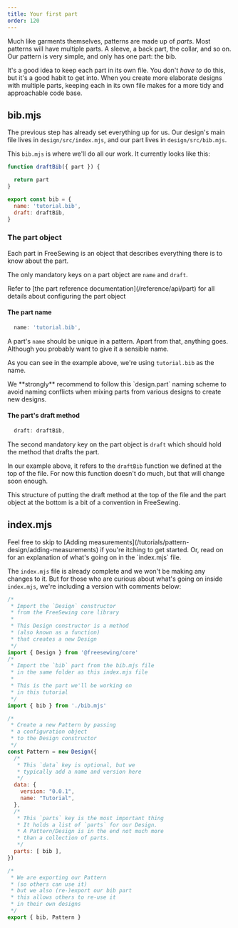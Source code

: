 ```yaml
---
title: Your first part
order: 120
---
```


Much like garments themselves, patterns are made up of _parts_.
Most patterns will have multiple parts. A sleeve, a back part, the collar, and
so on. Our pattern is very simple, and only has one part: the bib.

It's a good idea to keep each part in its own file. You don't *have to* do
this, but it's a good habit to get into. When you create more elaborate designs
with multiple parts, keeping each in its own file makes for a more tidy
and approachable code base.  

## bib.mjs

The previous step has already set everything up for us. Our design's main file
lives in `design/src/index.mjs`, and our part lives in `design/src/bib.mjs`.

This `bib.mjs` is where we'll do all our work. It currently looks like this:

```design/src/bib.mjs
function draftBib({ part }) {

  return part
}

export const bib = {
  name: 'tutorial.bib',
  draft: draftBib,
}
```

### The part object

Each part in FreeSewing is an object that describes everything there is to know about the part.

The only mandatory keys on a part object are `name` and `draft`.

<Related>
Refer to [the part reference documentation](/reference/api/part) for 
all details about configuring the part object 
</Related>

#### The part name

```design/src/bib.mjs
  name: 'tutorial.bib',
```

A part's `name` should be unique in a pattern. Apart from that, anything goes.
Although you probably want to give it a sensible name.

As you can see in the example above, we're using `tutorial.bib` as the name.

<Tip>
We **strongly** recommend to follow this `design.part` naming scheme to avoid
naming conflicts when mixing parts from various designs to create new designs.
</Tip>

#### The part's draft method

```design/src/bib.mjs
  draft: draftBib,
```

The second mandatory key on the part object is `draft` which should hold the method that drafts the part.

In our example above, it refers to the `draftBib` function we defined at the top of the file.
For now this function doesn't do much, but that will change soon enough.

<Note> 
This structure of putting the draft method at the top of the file and
the part object at the bottom is a bit of a convention in FreeSewing. 
</Note>

## index.mjs

<Tip>
Feel free to skip to [Adding
measurements](/tutorials/pattern-design/adding-measurements) if you're itching
to get started.  Or, read on for an explanation of what's going on in the
`index.mjs` file.
</Tip>

The `index.mjs` file is already complete and we won't be making any changes to
it.  But for those who are curious about what's going on inside `index.mjs`,
we're including a version with comments below:

```design/src/index.mjs
/*
 * Import the `Design` constructor 
 * from the FreeSewing core library
 *
 * This Design constructor is a method 
 * (also known as a function) 
 * that creates a new Design
 */
import { Design } from '@freesewing/core'
/*
 * Import the `bib` part from the bib.mjs file
 * in the same folder as this index.mjs file
 *
 * This is the part we'll be working on 
 * in this tutorial
 */
import { bib } from './bib.mjs'

/*
 * Create a new Pattern by passing 
 * a configuration object
 * to the Design constructor
 */
const Pattern = new Design({
  /*
   * This `data` key is optional, but we 
   * typically add a name and version here
   */
  data: {
    version: "0.0.1",
    name: "Tutorial",
  },
  /*
   * This `parts` key is the most important thing
   * It holds a list of `parts` for our Design.
   * A Pattern/Design is in the end not much more 
   * than a collection of parts. 
   */
  parts: [ bib ],
})

/*
 * We are exporting our Pattern
 * (so others can use it)
 * but we also (re-)export our bib part
 * this allows others to re-use it 
 * in their own designs
 */
export { bib, Pattern }
```
